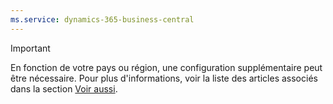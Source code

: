 ```yaml
---
ms.service: dynamics-365-business-central
---
```

> [!IMPORTANT]
> En fonction de votre pays ou région, une configuration supplémentaire peut être nécessaire. Pour plus d'informations, voir la liste des articles associés dans la section [Voir aussi](#see-also).  